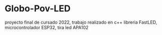 # Globo-Pov-LED
proyecto final de cursado 2022, trabajo realizado en c++ libreria FastLED, microcontrolador ESP32, tira led APA102
